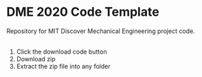 # DME 2020 Code Template
Repository for MIT Discover Mechanical Engineering project code.<br/>
<br/>
1. Click the download code button <br/>
2. Download zip<br/>
3. Extract the zip file into any folder
